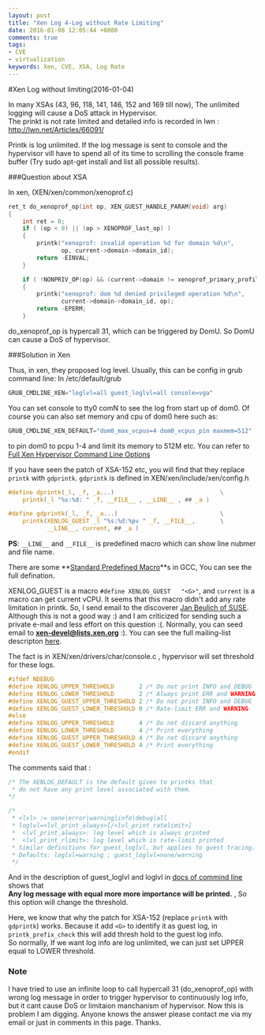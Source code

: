 ```yaml
---
layout: post
title: "Xen Log 4-Log without Rate Limiting"
date: 2016-01-08 12:05:44 +0800
comments: true
tags: 
- CVE
- virtualization
keywords: Xen, CVE, XSA, Log Rate
---
```

#Xen Log without limiting(2016-01-04)

In many XSAs (43, 96, 118, 141, 146, 152 and 169 till now), The unlimited logging will cause a DoS attack in Hypervisor.
<br>The prinkt is not rate limited and detailed info is recorded in lwn : http://lwn.net/Articles/66091/

Printk is log unlimited. If the log message is sent to console and the hypervisor vill have to spend all of its time to scrolling the console frame buffer (Try sudo apt-get install and list all possible results). 

###Question about XSA

In xen, (XEN/xen/common/xenoprof.c)

```c xenoprof.c
ret_t do_xenoprof_op(int op, XEN_GUEST_HANDLE_PARAM(void) arg)
{
    int ret = 0;
    if ( (op < 0) || (op > XENOPROF_last_op) )
    {
        printk("xenoprof: invalid operation %d for domain %d\n",
               op, current->domain->domain_id);
        return -EINVAL;
    }

    if ( !NONPRIV_OP(op) && (current->domain != xenoprof_primary_profiler) )
    {
        printk("xenoprof: dom %d denied privileged operation %d\n",
               current->domain->domain_id, op);
        return -EPERM;
    }
```

do_xenoprof_op is hypercall 31, which can be triggered by DomU. So DomU can cause a DoS of hypervisor.
<!-- more -->

###Solution in Xen

Thus, in xen, they proposed log level. Usually, this can be config in grub command line:
In /etc/default/grub

```c
GRUB_CMDLINE_XEN="loglvl=all guest_loglvl=all console=vga"
```

You can set console to tty0 comN to see the log from start up of dom0. Of course you can also set memory and cpu of dom0 here such as:

```c
GRUB_CMDLINE_XEN_DEFAULT="dom0_max_vcpus=4 dom0_vcpus_pin maxmem=512"
```

to pin dom0 to pcpu 1-4 and limit its memory to 512M etc. You can refer to <a name="cmdDoc"></a>[Full Xen Hypervisor Command Line Options](http://xenbits.xenproject.org/docs/unstable/misc/xen-command-line.html)

If you have seen the patch of XSA-152 etc, you will find that they replace `printk` with `gdprintk`. `gdprintk` is defined in XEN/xen/include/xen/config.h

```c
#define dprintk(_l, _f, _a...)                              \
    printk(_l "%s:%d: " _f, __FILE__ , __LINE__ , ## _a )

#define gdprintk(_l, _f, _a...)                             \
    printk(XENLOG_GUEST _l "%s:%d:%pv " _f, __FILE__,       \
           __LINE__, current, ## _a )
```

**PS**: `__LINE__` and `__FILE__` is predefined macro which can show line nubmer and file name.

There are some **[Standard Predefined Macro](https://gcc.gnu.org/onlinedocs/gcc-3.1/cpp/Standard-Predefined-Macros.html)**s in GCC, You can see the full defination.

XENLOG_GUEST is a macro `#define XENLOG_GUEST   "<G>"`, and `current` is a macro can get current vCPU. It seems that this macro didn't add any rate limitation in printk. So, I send email to the discoverer [Jan Beulich of SUSE](https://www.linkedin.com/in/jbeulich). Although this is not a good way :) and I am criticized for sending such a private e-mail and less effort on this question :(. Normally, you can seed email to **xen-devel@lists.xen.org** :). You can see the full mailing-list descripton [here](http://www.xenproject.org/help/mailing-list.html).

The fact is in XEN/xen/drivers/char/console.c , hypervisor will set threshold for these logs. 

```c
#ifdef NDEBUG
#define XENLOG_UPPER_THRESHOLD       2 /* Do not print INFO and DEBUG  */
#define XENLOG_LOWER_THRESHOLD       2 /* Always print ERR and WARNING */
#define XENLOG_GUEST_UPPER_THRESHOLD 2 /* Do not print INFO and DEBUG  */
#define XENLOG_GUEST_LOWER_THRESHOLD 0 /* Rate-limit ERR and WARNING   */
#else
#define XENLOG_UPPER_THRESHOLD       4 /* Do not discard anything      */
#define XENLOG_LOWER_THRESHOLD       4 /* Print everything             */
#define XENLOG_GUEST_UPPER_THRESHOLD 4 /* Do not discard anything      */
#define XENLOG_GUEST_LOWER_THRESHOLD 4 /* Print everything             */
#endif
```

The comments said that : 

```cpp
/* The XENLOG_DEFAULT is the default given to printks that
 * do not have any print level associated with them.  
*/

/*
 * <lvl> := none|error|warning|info|debug|all
 * loglvl=<lvl_print_always>[/<lvl_print_ratelimit>]
 *  <lvl_print_always>: log level which is always printed
 *  <lvl_print_rlimit>: log level which is rate-limit printed
 * Similar definitions for guest_loglvl, but applies to guest tracing.
 * Defaults: loglvl=warning ; guest_loglvl=none/warning
 */
```

And in the description of guest_loglvl and loglvl in <a href="#cmdDoc">docs of commind line</a> shows that
<br>**Any log message with equal more more importance will be printed.** , So this option will change the threshold.

Here, we know that why the patch for XSA-152 (replace `printk` with `gdprintk`) works. Because it add `<G>` to identify it as guest log, in `printk_prefix_check` this will add thresh hold to the guest log info.
<br>So normally, If we want log info are log unlimited, we can just set UPPER equal to LOWER threshold.

### Note

I have tried to use an infinite loop to call hypercall 31 (do_xenoprof_op) with wrong log message in order to trigger hypervisor to continuously log info, but it cant cause DoS or limitaion manchanism of hypervisor. Now this is problem I am digging. Anyone knows the answer please contact me via my email or just in comments in this page. Thanks.


